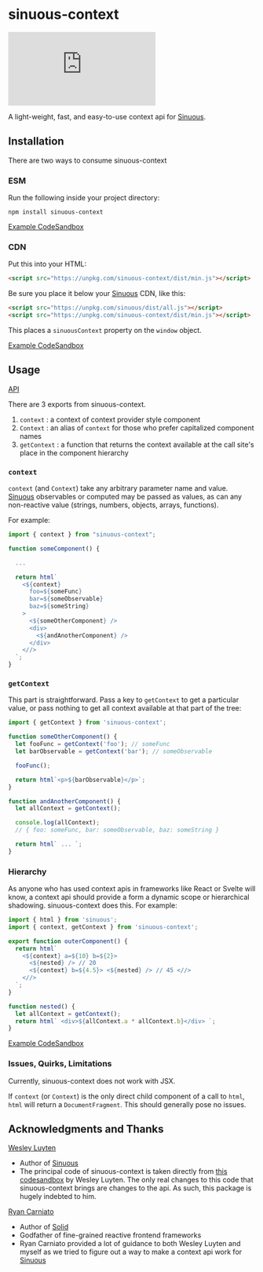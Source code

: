 # sinuous-context

![Badge size](https://img.badgesize.io/https://unpkg.com/sinuous-context/dist/min.js?v=1&compression=gzip&label=gzip&style=flat-square)

A light-weight, fast, and easy-to-use context api for [Sinuous](https://github.com/luwes/sinuous).

## Installation

There are two ways to consume sinuous-context

### ESM

Run the following inside your project directory:

```
npm install sinuous-context
```

[Example CodeSandbox](https://codesandbox.io/s/sinuous-context-esm-t3swm)

### CDN

Put this into your HTML:

```html
<script src="https://unpkg.com/sinuous-context/dist/min.js"></script>
```

Be sure you place it below your [Sinuous](https://github.com/luwes/sinuous) CDN, like this:

```html
<script src="https://unpkg.com/sinuous/dist/all.js"></script>
<script src="https://unpkg.com/sinuous-context/dist/min.js"></script>
```

This places a `sinuousContext` property on the `window` object.

[Example CodeSandbox](https://codesandbox.io/s/sinuous-context-cdn-lupwk)

## Usage

[API](./docs/README.md)

There are 3 exports from sinuous-context.

1. `context` : a context of context provider style component
2. `Context` : an alias of `context` for those who prefer capitalized component names
3. `getContext` : a function that returns the context available at the call site's place in the component hierarchy

### `context`

`context` (and `Context`) take any arbitrary parameter name and value. [Sinuous](https://github.com/luwes/sinuous) observables or computed may be passed as values, as can any non-reactive value (strings, numbers, objects, arrays, functions).

For example:

```js
import { context } from "sinuous-context";

function someComponent() {

  ...

  return html`
    <${context}
      foo=${someFunc}
      bar=${someObservable}
      baz=${someString}
    >
      <${someOtherComponent} />
      <div>
        <${andAnotherComponent} />
      </div>
    <//>
  `;
}
```

### `getContext`

This part is straightforward. Pass a key to `getContext` to get a particular value, or pass nothing to get all context available at that part of the tree:

```js
import { getContext } from 'sinuous-context';

function someOtherComponent() {
  let fooFunc = getContext('foo'); // someFunc
  let barObservable = getContext('bar'); // someObservable

  fooFunc();

  return html`<p>${barObservable}</p>`;
}

function andAnotherComponent() {
  let allContext = getContext();

  console.log(allContext);
  // { foo: someFunc, bar: someObservable, baz: someString }

  return html` ... `;
}
```

### Hierarchy

As anyone who has used context apis in frameworks like React or Svelte will know, a context api should provide a form a dynamic scope or hierarchical shadowing. sinuous-context does this. For example:

```js
import { html } from 'sinuous';
import { context, getContext } from 'sinuous-context';

export function outerComponent() {
  return html`
    <${context} a=${10} b=${2}>
      <${nested} /> // 20
      <${context} b=${4.5}> <${nested} /> // 45 <//>
    <//>
  `;
}

function nested() {
  let allContext = getContext();
  return html` <div>${allContext.a * allContext.b}</div> `;
}
```

[Example CodeSandbox](https://codesandbox.io/s/sinuous-context-simple-example-wj363)

### Issues, Quirks, Limitations

Currently, sinuous-context does not work with JSX. 

If `context` (or `Context`) is the only direct child component of a call to `html`, `html` will return a `DocumentFragment`. This should generally pose no issues.

## Acknowledgments and Thanks

[Wesley Luyten](https://github.com/luwes)

- Author of [Sinuous](https://github.com/luwes/sinuous)
- The principal code of sinuous-context is taken directly from [this codesandbox](https://codesandbox.io/s/sinuous-context-6vz16) by Wesley Luyten. The only real changes to this code that sinuous-context brings are changes to the api. As such, this package is hugely indebted to him.

[Ryan Carniato](https://github.com/ryansolid)

- Author of [Solid](https://github.com/ryansolid/solid)
- Godfather of fine-grained reactive frontend frameworks
- Ryan Carniato provided a lot of guidance to both Wesley Luyten and myself as we tried to figure out a way to make a context api work for [Sinuous](https://github.com/luwes/sinuous)

